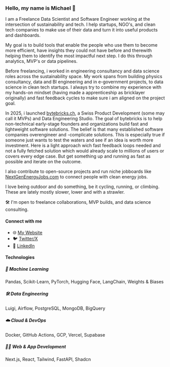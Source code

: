 ### Hello, my name is Michael 👋

I am a Freelance Data Scientist and Software Engineer working at the intersection of sustainability and tech. I help startups, NGO's, and clean tech companies to make use of their data and turn it into useful products and dashboards.

My goal is to build tools that enable the people who use them to become more efficient, have insights they could not have before and therewith helping them to identify the most impactful next step. I do this through analytics, MVP's or data pipelines.

Before freelancing, i worked in engineering consultancy and data science roles across the sustainability space. My work spans from building physics consultancy, data and BI engineering and in e-government projects, to data science in clean tech startups. I always try to combine my experience with my hands-on mindset (having made a apprenticeship as bricklayer originally) and fast feedback cycles to make sure i am aligned on the project goal.

In 2025, i launched [bytebricks.ch](https://bytebricks.ch), a Swiss Product Development (some may call it MVPs) and Data Engineering Studio. The goal of bytebricks is to help non-technical early-stage founders and organizations build fast and lightweight software solutions. The belief is that many established software companies overengineer and -complicate solutions. This is especially true if someone just wants to test the waters and see if an idea is worth more investment. Here is a light approach wich fast feedback loops needed and not a fully fetched solution which would already scale to millions of users or covers every edge case. But get something up and running as fast as possible and iterate on the outcome.

I also contribute to open-source projects and run niche jobboards like [NextGenEnergyJobs.com](https://nextgenenergyjobs.com) to connect people with clean energy jobs.

I love being outdoor and do something, be it cycling, running, or climbing. These are lately mostly slower, lower and with a strawler.

🛠️ I'm open to freelance collaborations, MVP builds, and data science consulting.

#### Connect with me

* 🌐 [My Website](https://michaelscheiwiller.com)
* 🐦 [Twitter/X](https://twitter.com/mischeiwiller)
* 💼 [LinkedIn](https://www.linkedin.com/in/michael-scheiwiller-72086a1a0/)


#### Technologies

##### 🤖 Machine Learning

Pandas, Scikit-Learn, PyTorch, Hugging Face, LangChain, Weights & Biases

##### 🛠️ Data Engineering

Luigi, Airflow, PostgreSQL, MongoDB, BigQuery

##### ☁️ Cloud & DevOps

Docker, GitHub Actions, GCP, Vercel, Supabase

##### 🧑‍💻 Web & App Development

Next.js, React, Tailwind, FastAPI, Shadcn
